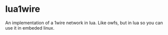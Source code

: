 # lua1wire
An implementation of a 1wire network in lua. Like owfs, but in lua so you can use it in embeded linux.

